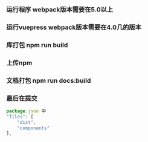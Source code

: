 ### 运行程序 webpack版本需要在5.0以上
### 运行vuepress webpack版本需要在4.0几的版本

### 库打包 npm run build 
### 上传npm 
### 文档打包 npm run docs:build 
### 最后在提交 


```js
package.json 中  
"files": [
    "dist",
    "components"
],
```
